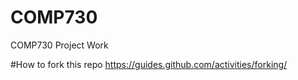 # COMP730
COMP730 Project Work

#How to fork this repo
https://guides.github.com/activities/forking/
